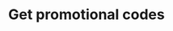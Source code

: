 ---
title: Get promotional codes
excerpt: The method returns a list of all available promotional codes as JSON string.
api:
  file: yespo.json
  operationId: getPromocodes
hidden: false
---